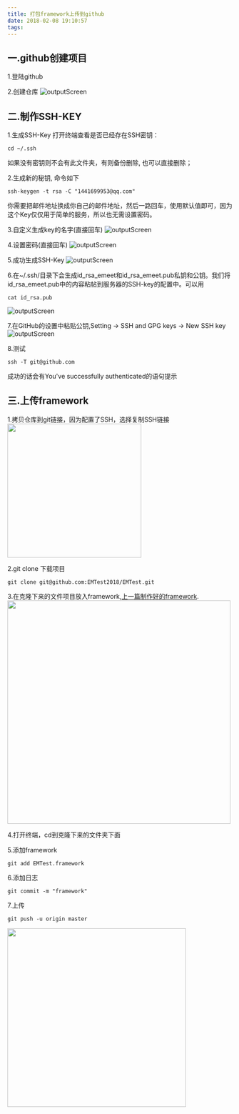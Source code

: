 ```yaml
---
title: 打包framework上传到github
date: 2018-02-08 19:10:57
tags:
---
```


## 一.github创建项目
1.登陆github

2.创建仓库
![outputScreen](/img/2018:02:08_145301.jpg)


## 二.制作SSH-KEY

1.生成SSH-Key
打开终端查看是否已经存在SSH密钥：
```
cd ~/.ssh
```
如果没有密钥则不会有此文件夹，有则备份删除, 也可以直接删除；

2.生成新的秘钥, 命令如下

```
ssh-keygen -t rsa -C "1441699953@qq.com"
```
你需要把邮件地址换成你自己的邮件地址，然后一路回车，使用默认值即可，因为这个Key仅仅用于简单的服务，所以也无需设置密码。

3.自定义生成key的名字(直接回车)
![outputScreen](/img/2018:02:08_134804.jpg)

4.设置密码(直接回车)
![outputScreen](/img/2018:02:08_135005.jpg)

5.成功生成SSH-Key
![outputScreen](/img/2018:02:08_135106.jpg)

6.在~/.ssh/目录下会生成id_rsa_emeet和id_rsa_emeet.pub私钥和公钥。我们将id_rsa_emeet.pub中的内容粘帖到服务器的SSH-key的配置中。可以用
```
cat id_rsa.pub
```

![outputScreen](/img/2018:02:08_135907.jpg)

7.在GitHub的设置中粘贴公钥,Setting -> SSH and GPG keys -> New SSH key
![outputScreen](/img/2018:02:08_164208.jpg)

8.测试
```
ssh -T git@github.com
```
成功的话会有You've successfully authenticated的语句提示

## 三.上传framework

1.拷贝仓库到git链接，因为配置了SSH，选择复制SSH链接
<img src="/img/2018:02:08_131102.jpg" width="300">

2.git clone 下载项目

```
git clone git@github.com:EMTest2018/EMTest.git
```

3.在克隆下来的文件项目放入framework,[上一篇制作好的framework](http://carryree.com/2018/01/20/framework/#more).
<img src="/img/2018:02:08_131703.jpg" width="500">

4.打开终端，cd到克隆下来的文件夹下面

5.添加framework

```
git add EMTest.framework
```
6.添加日志

```
git commit -m "framework"
```
7.上传

```
git push -u origin master 
```
<img src="/img/2018:02:08_190309.jpg" width="400">